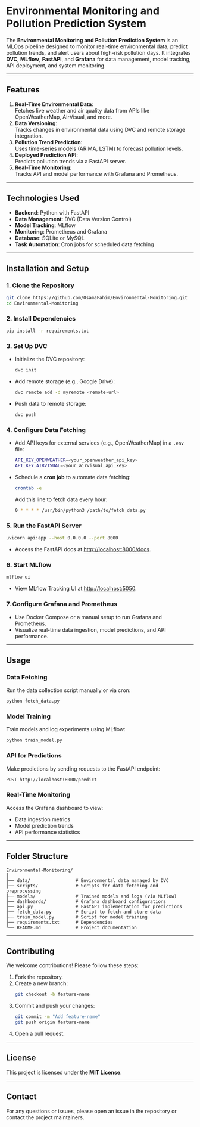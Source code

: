 
# Environmental Monitoring and Pollution Prediction System

The **Environmental Monitoring and Pollution Prediction System** is an MLOps pipeline designed to monitor real-time environmental data, predict pollution trends, and alert users about high-risk pollution days. It integrates **DVC**, **MLflow**, **FastAPI**, and **Grafana** for data management, model tracking, API deployment, and system monitoring.

---

## Features
1. **Real-Time Environmental Data**:  
   Fetches live weather and air quality data from APIs like OpenWeatherMap, AirVisual, and more.
2. **Data Versioning**:  
   Tracks changes in environmental data using DVC and remote storage integration.
3. **Pollution Trend Prediction**:  
   Uses time-series models (ARIMA, LSTM) to forecast pollution levels.
4. **Deployed Prediction API**:  
   Predicts pollution trends via a FastAPI server.
5. **Real-Time Monitoring**:  
   Tracks API and model performance with Grafana and Prometheus.

---

## Technologies Used
- **Backend**: Python with FastAPI  
- **Data Management**: DVC (Data Version Control)  
- **Model Tracking**: MLflow  
- **Monitoring**: Prometheus and Grafana  
- **Database**: SQLite or MySQL  
- **Task Automation**: Cron jobs for scheduled data fetching  

---

## Installation and Setup

### 1. Clone the Repository
```bash
git clone https://github.com/OsamaFahim/Environmental-Monitoring.git
cd Environmental-Monitoring
```

### 2. Install Dependencies
```bash
pip install -r requirements.txt
```

### 3. Set Up DVC
- Initialize the DVC repository:
  ```bash
  dvc init
  ```
- Add remote storage (e.g., Google Drive):
  ```bash
  dvc remote add -d myremote <remote-url>
  ```
- Push data to remote storage:
  ```bash
  dvc push
  ```

### 4. Configure Data Fetching
- Add API keys for external services (e.g., OpenWeatherMap) in a `.env` file:
  ```bash
  API_KEY_OPENWEATHER=<your_openweather_api_key>
  API_KEY_AIRVISUAL=<your_airvisual_api_key>
  ```

- Schedule a **cron job** to automate data fetching:
  ```bash
  crontab -e
  ```
  Add this line to fetch data every hour:
  ```bash
  0 * * * * /usr/bin/python3 /path/to/fetch_data.py
  ```

### 5. Run the FastAPI Server
```bash
uvicorn api:app --host 0.0.0.0 --port 8000
```
- Access the FastAPI docs at [http://localhost:8000/docs](http://localhost:8000/docs).  

### 6. Start MLflow
```bash
mlflow ui
```
- View MLflow Tracking UI at [http://localhost:5050](http://localhost:5050).  

### 7. Configure Grafana and Prometheus
- Use Docker Compose or a manual setup to run Grafana and Prometheus.  
- Visualize real-time data ingestion, model predictions, and API performance.

---

## Usage

### Data Fetching
Run the data collection script manually or via cron:
```bash
python fetch_data.py
```

### Model Training
Train models and log experiments using MLflow:
```bash
python train_model.py
```

### API for Predictions
Make predictions by sending requests to the FastAPI endpoint:
```bash
POST http://localhost:8000/predict
```

### Real-Time Monitoring
Access the Grafana dashboard to view:
- Data ingestion metrics
- Model prediction trends
- API performance statistics  

---

## Folder Structure
```
Environmental-Monitoring/
│
├── data/                 # Environmental data managed by DVC
├── scripts/              # Scripts for data fetching and preprocessing
├── models/               # Trained models and logs (via MLflow)
├── dashboards/           # Grafana dashboard configurations
├── api.py                # FastAPI implementation for predictions
├── fetch_data.py         # Script to fetch and store data
├── train_model.py        # Script for model training
├── requirements.txt      # Dependencies
└── README.md             # Project documentation
```

---

## Contributing
We welcome contributions! Please follow these steps:  
1. Fork the repository.  
2. Create a new branch:
   ```bash
   git checkout -b feature-name
   ```
3. Commit and push your changes:
   ```bash
   git commit -m "Add feature-name"
   git push origin feature-name
   ```
4. Open a pull request.

---

## License
This project is licensed under the **MIT License**.

---

## Contact
For any questions or issues, please open an issue in the repository or contact the project maintainers.

